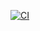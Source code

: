 [![CI](https://github.com/DmitriySolopenkov/algorithms-go/actions/workflows/ci.yml/badge.svg)](https://github.com/DmitriySolopenkov/algorithms-go/actions/workflows/ci.yml)